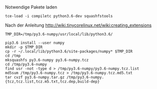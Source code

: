 Notwendige Pakete laden

    tce-load -i compiletc python3.6-dev squashfstools

Nach der Anleitung http://wiki.tinycorelinux.net/wiki:creating_extensions

    TMP_DIR=/tmp/py3.6-numpy/usr/local/lib/python3.6/

    pip3.6 install --user numpy
    mkdir -p $TMP_DIR
    cp -r ~/.local/lib/python3.6/site-packages/numpy* $TMP_DIR
    cd /tmp
    mksquashfs py3.6-numpy py3.6-numpy.tcz
    cd /tmp/py3.6-numpy
    find usr -not -type d > /tmp/py3.6-numpy/py3.6-numpy.tcz.list
    md5sum /tmp/py3.6-numpy.tcz > /tmp/py3.6-numpy.tcz.md5.txt
    tar cvzf py3.6-numpy.tar.gz /tmp/py3.6-numpy.{tcz,tcz.list,tcz.m5.txt,tcz.dep,build-dep}


